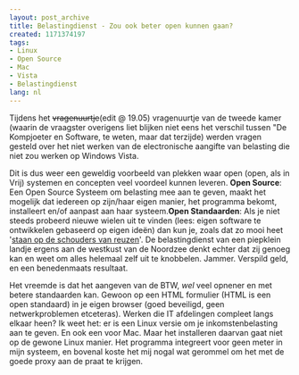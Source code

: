 ```yaml
---
layout: post_archive
title: Belastingdienst - Zou ook beter open kunnen gaan?
created: 1171374197
tags:
- Linux
- Open Source
- Mac
- Vista
- Belastingdienst
lang: nl
---
```

Tijdens het <s>vragenuurtje</s>(edit @ 19.05) vragenuurtje van de tweede kamer  (waarin de vraagster overigens liet blijken niet eens het verschil tussen "De Kompjoeter en Software, te weten, maar dat terzijde) werden vragen gesteld over het niet werken van de electronische aangifte van belasting die niet zou werken op Windows Vista.

Dit is dus weer een geweldig voorbeeld van plekken waar open (open, als in Vrij) systemen en concepten veel voordeel kunnen leveren. **Open Source**: Een Open Source Systeem om belasting mee aan te geven, maakt het mogelijk dat iedereen op zijn/haar eigen manier, het programma bekomt, installeert en/of aanpast aan haar systeem.**Open Standaarden**: Als je niet steeds probeerd nieuwe wielen uit te vinden (lees: eigen software te ontwikkelen gebaseerd op eigen ideën) dan kun je, zoals dat zo mooi heet '[staan op de schouders van reuzen](http://en.wikipedia.org/wiki/Standing_on_the_shoulders_of_giants)'. De belastingdienst van een piepklein landje ergens aan de westkust van de Noordzee denkt echter dat zij genoeg kan en weet om alles helemaal zelf uit te knobbelen. Jammer. Verspild geld, en een benedenmaats resultaat.

Het vreemde is dat het aangeven van de BTW, _wel_ veel opnener en met betere standaarden kan. Gewoon op een HTML formulier (HTML is een open standaard) in je eigen browser (goed beveiligd, geen netwerkproblemen etceteras). Werken die IT afdelingen compleet langs elkaar heen? Ik weet het: er is een Linux versie om je inkomstenbelasting aan te geven. En ook een voor Mac. Maar het installeren daarvan gaat niet op de gewone Linux manier. Het programma integreert voor geen meter in mijn systeem, en bovenal koste het mij nogal wat gerommel om het met de goede proxy aan de praat te krijgen.
